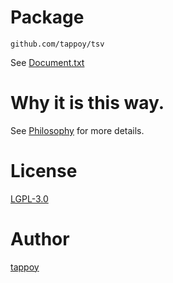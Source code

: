 # Package
`github.com/tappoy/tsv`

See [Document.txt](Document.txt)

# Why it is this way.
See [Philosophy](https://github.com/tappoy/philosophy) for more details.

# License
[LGPL-3.0](LICENSE)

# Author
[tappoy](https://github.com/tappoy)
